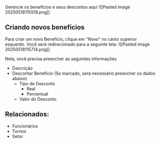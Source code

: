 Gerencie os benefícios e seus descontos aqui
![[Pasted image 20250518115518.png]]

## Criando novos benefícios
Para criar um novo Benefício, clique em "Novo" no canto superior esquerdo. Você será redirecionado para a seguinte tela:
![[Pasted image 20250518115714.png]]

Nela, você precisa preencher as seguintes informações
- Descrição
- Descontar Benefício (Se marcado, será necessário preencher os dados abaixo)
	- Tipo de Desconto
		- Real
		- Percentual
	- Valor do Desconto


## Relacionados:

- Funcionários
- Turnos
- Setor